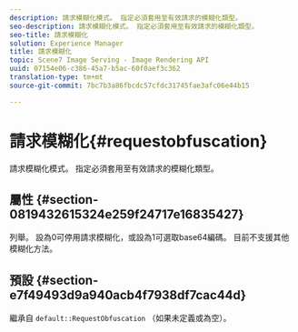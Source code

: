 ```yaml
---
description: 請求模糊化模式。 指定必須套用至有效請求的模糊化類型。
seo-description: 請求模糊化模式。 指定必須套用至有效請求的模糊化類型。
seo-title: 請求模糊化
solution: Experience Manager
title: 請求模糊化
topic: Scene7 Image Serving - Image Rendering API
uuid: 07154e06-c386-45a7-b5ac-60f0aef3c362
translation-type: tm+mt
source-git-commit: 7bc7b3a86fbcdc57cfdc31745fae3afc06e44b15

---
```



# 請求模糊化{#requestobfuscation}

請求模糊化模式。 指定必須套用至有效請求的模糊化類型。

## 屬性 {#section-0819432615324e259f24717e16835427}

列舉。 設為0可停用請求模糊化，或設為1可選取base64編碼。 目前不支援其他模糊化方法。

## 預設 {#section-e7f49493d9a940acb4f7938df7cac44d}

繼承自 `default::RequestObfuscation` （如果未定義或為空）。
